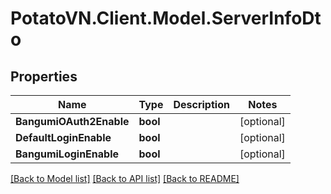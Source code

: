 # PotatoVN.Client.Model.ServerInfoDto

## Properties

Name | Type | Description | Notes
------------ | ------------- | ------------- | -------------
**BangumiOAuth2Enable** | **bool** |  | [optional] 
**DefaultLoginEnable** | **bool** |  | [optional] 
**BangumiLoginEnable** | **bool** |  | [optional] 

[[Back to Model list]](../README.md#documentation-for-models) [[Back to API list]](../README.md#documentation-for-api-endpoints) [[Back to README]](../README.md)

